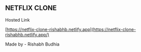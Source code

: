 ## NETFLIX CLONE

Hosted Link

[https://netflix-clone-rishabhb.netlify.app](https://netflix-clone-rishabhb.netlify.app/)

Made by - Rishabh Budhia
